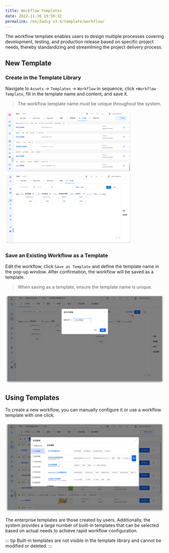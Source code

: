 ```yaml
---
title: Workflow Templates
date: 2022-11-30 19:50:32
permalink: /en/Zadig v3.4/template/workflow/
---
```


The workflow template enables users to design multiple processes covering development, testing, and production release based on specific project needs, thereby standardizing and streamlining the project delivery process.

## New Template
### Create in the Template Library
Navigate to `Assets` -> `Templates` -> `Workflow` in sequence, click `+Workflow Template`, fill in the template name and content, and save it.
> The workflow template name must be unique throughout the system.

<img src="../../../../_images/workflow_template_310.png" width="400">
<img src="../../../../_images/create_workflow_template_2.png" width="400">

### Save an Existing Workflow as a Template
Edit the workflow, click `Save as Template` and define the template name in the pop-up window. After confirmation, the workflow will be saved as a template.

> When saving as a template, ensure the template name is unique.

![Save as a workflow template](../../../../_images/save_as_template_workflow_01.png)

## Using Templates

To create a new workflow, you can manually configure it or use a workflow template with one click.

![Using workflow templates](../../../../_images/use_workflow_template_01.png)

The enterprise templates are those created by users. Additionally, the system provides a large number of built-in templates that can be selected based on actual needs to achieve rapid workflow configuration.

::: tip
Built-in templates are not visible in the template library and cannot be modified or deleted.
:::